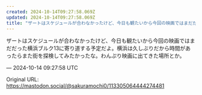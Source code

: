 ```yaml
---
created: 2024-10-14T09:27:58.069Z
updated: 2024-10-14T09:27:58.069Z
title: "ザートはスケジュールが合わなかったけど、今日も観たいから今回の映画ではまだだった[...]"
---
```


<p>ザートはスケジュールが合わなかったけど、今日も観たいから今回の映画ではまだだった横浜ブルク13に寄り道する予定だよ。横浜は久しぶりだから時間があったらまた街を探検してみたかったな。わんぷり映画に出てきた場所とか。</p>

&mdash; 2024-10-14 09:27:58 UTC

Original URL: https://mastodon.social/@sakuramochi0/113305064444274481
